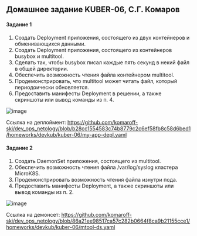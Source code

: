 ## Домашнее задание KUBER-06, С.Г. Комаров

#### Задание 1

1. Создать Deployment приложения, состоящего из двух контейнеров и обменивающихся данными.  
2. Создать Deployment приложения, состоящего из контейнеров busybox и multitool.  
3. Сделать так, чтобы busybox писал каждые пять секунд в некий файл в общей директории.  
4. Обеспечить возможность чтения файла контейнером multitool.  
5. Продемонстрировать, что multitool может читать файл, который периодоически обновляется.  
6. Предоставить манифесты Deployment в решении, а также скриншоты или вывод команды из п. 4.

![image](https://github.com/komaroff-ski/dev_ops_netology/assets/93157702/a52bd178-c0f0-499b-9653-4840e478f45f)

Ссылка на деплоймент: https://github.com/komaroff-ski/dev_ops_netology/blob/b28cc1554583c74b8779c2c6ef58fb8c58d6bed1/homeworks/devkub/kuber-06/my-app-depl.yaml




#### Задание 2

1. Создать DaemonSet приложения, состоящего из multitool.
2. Обеспечить возможность чтения файла /var/log/syslog кластера MicroK8S.
3. Продемонстрировать возможность чтения файла изнутри пода.
4. Предоставить манифесты Deployment, а также скриншоты или вывод команды из п. 2.

![image](https://github.com/komaroff-ski/dev_ops_netology/assets/93157702/89db64b8-b835-405b-8827-28037f6fd0ff)

Ссылка на демонсет: https://github.com/komaroff-ski/dev_ops_netology/blob/86a21ee98517ca57c282b0664f8ca9b21155cce1/homeworks/devkub/kuber-06/mtool-ds.yaml
